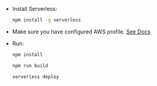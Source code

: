 - Install Serverless:
    ```bash
    npm install -g serverless
    ```

- Make sure you have configured AWS profile. [See Docs](https://docs.aws.amazon.com/serverless-application-model/latest/developerguide/prerequisites.html)
  
- Run:
    ```bash
    npm install
    ```
    ```bash
    npm run build
    ```
    ```bash
    serverless deploy
    ```
